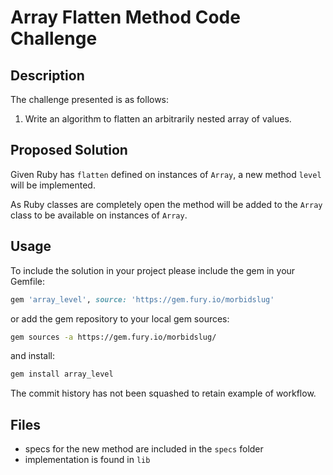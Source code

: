 # Array Flatten Method Code Challenge
## Description
The challenge presented is as follows:

1. Write an algorithm to flatten an arbitrarily nested array of values.

## Proposed Solution
Given Ruby has `flatten` defined on instances of `Array`, a new method `level` will be implemented.
 
 As Ruby classes are completely open the method will be added to the `Array` class to be available on instances of `Array`.

## Usage
To include the solution in your project please include the gem in your Gemfile:

```ruby
gem 'array_level', source: 'https://gem.fury.io/morbidslug'
```

or add the gem repository to your local gem sources:

```bash
gem sources -a https://gem.fury.io/morbidslug/
```

and install:

```bash
gem install array_level
```

The commit history has not been squashed to retain example of workflow.

## Files
- specs for the new method are included in the `specs` folder
- implementation is found in `lib`

